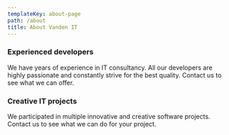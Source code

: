 ```yaml
---
templateKey: about-page
path: /about
title: About Vanden IT
---
```

### E﻿xperienced developers

We have years of experience in IT consultancy. All our developers are highly passionate and constantly strive for the best quality. Contact us to see what we can offer.

### C﻿reative IT projects

We participated in multiple innovative and creative software projects. Contact us to see what we can do for your project.